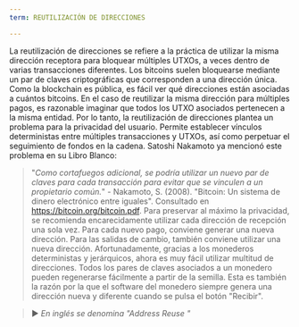 ```yaml
---
term: REUTILIZACIÓN DE DIRECCIONES

---
```

La reutilización de direcciones se refiere a la práctica de utilizar la misma dirección receptora para bloquear múltiples UTXOs, a veces dentro de varias transacciones diferentes. Los bitcoins suelen bloquearse mediante un par de claves criptográficas que corresponden a una dirección única. Como la blockchain es pública, es fácil ver qué direcciones están asociadas a cuántos bitcoins. En el caso de reutilizar la misma dirección para múltiples pagos, es razonable imaginar que todos los UTXO asociados pertenecen a la misma entidad. Por lo tanto, la reutilización de direcciones plantea un problema para la privacidad del usuario. Permite establecer vínculos deterministas entre múltiples transacciones y UTXOs, así como perpetuar el seguimiento de fondos en la cadena. Satoshi Nakamoto ya mencionó este problema en su Libro Blanco:

> "*Como cortafuegos adicional, se podría utilizar un nuevo par de claves para cada transacción para evitar que se vinculen a un propietario común.*" - Nakamoto, S. (2008). "Bitcoin: Un sistema de dinero electrónico entre iguales". Consultado en https://bitcoin.org/bitcoin.pdf.
Para preservar al máximo la privacidad, se recomienda encarecidamente utilizar cada dirección de recepción una sola vez. Para cada nuevo pago, conviene generar una nueva dirección. Para las salidas de cambio, también conviene utilizar una nueva dirección. Afortunadamente, gracias a los monederos deterministas y jerárquicos, ahora es muy fácil utilizar multitud de direcciones. Todos los pares de claves asociados a un monedero pueden regenerarse fácilmente a partir de la semilla. Esta es también la razón por la que el software del monedero siempre genera una dirección nueva y diferente cuando se pulsa el botón "Recibir".

> ► *En inglés se denomina "Address Reuse "*